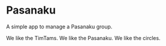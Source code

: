 # Pasanaku

A simple app to manage a Pasanaku group.

We like the TimTams. We like the Pasanaku. We like the circles.
